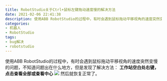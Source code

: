 ```yaml
---
title: RobotStudio关于Ctrl+鼠标左键拖动速度慢的解决方法
date: 2021-02-06 22:41:38
description: 使用ABB RobotStudio的过程中，有时会遇到鼠标拖动平移视角的速度突然变慢的问题：工作站空白处右键，点击查看全部或查看中心。这样就可以解决此问题
categories:
- 机器人
- RobotStudio
tags:
- bug解决
- robotstudio
---
```


使用ABB RobotStudio的过程中，有时会遇到鼠标拖动平移视角的速度突然变慢的问题，不知道问题出在什么地方，但是发现了解决方法：
**工作站空白处右键，点击查看全部或查看中心**
![](https://gitee.com/huffiema/pictures/raw/master/image/202112231528441-robotstudio-mouse-1.png)
然后就恢复正常了。